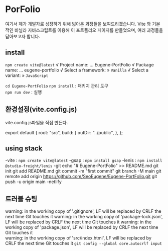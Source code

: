 # PorFolio
여기서 제가 개발자로 성장하기 위해 밟아온 과정들을 보여드리겠습니다.
Vite 와 기본적인 바닐라 자바스크립트를 이용해 이 포트폴리오 페이지를 만들었으며, 여러 과정들을 담아보고자 합니다.

## install
`npm create vite@latest`
√ Project name: ... Eugene-PortFolio
√ Package name: ... eugene-portfolio
√ Select a framework: » `Vanilla`
√ Select a variant: » `JavaScript`

`cd Eugene-PortFolio`
`npm install` : 패키지 관리 도구       
`npm run dev`  : 실행

## 환경설정(vite.config.js)
vite.config.js파일을 직접 만든다.

export default {
    root: "src",
    build: {
        outDir: "../public",
    },
};

## using stack
-vite : `npm create vite@latest`
-gsap :  `npm install gsap`
-lenis : `npm install @studio-freight/lenis`
-git 
echo "# Eugene-PortFolio" >> README.md
  git init
  git add README.md
  git commit -m "first commit"
  git branch -M main
  git remote add origin https://github.com/SeoEugene/Eugene-PortFolio.git
  git push -u origin main
-netlify


## 트러블 슈팅
warning: in the working copy of '.gitignore', LF will be replaced by CRLF the next time Git touches it
warning: in the working copy of 'package-lock.json', LF will be replaced by CRLF the next time Git touches it
warning: in the working copy of 'package.json', LF will be replaced by CRLF the next time Git touches it     
warning: in the working copy of 'src/index.html', LF will be replaced by CRLF the next time Git touches it
`git config --global core.autocrlf input`

